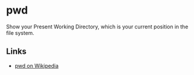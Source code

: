 # pwd

Show your Present Working Directory, which is your current position in
the file system.


## Links

- [pwd on Wikipedia](http://en.wikipedia.org/wiki/Pwd)
